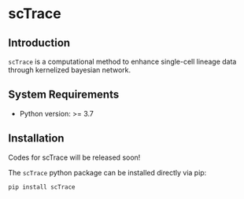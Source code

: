 # scTrace

## Introduction
`scTrace` is a computational method to enhance single-cell lineage data through kernelized bayesian network.

## System Requirements
- Python version: >= 3.7

## Installation

Codes for scTrace will be released soon!

The `scTrace` python package can be installed directly via pip:
```
pip install scTrace
```

